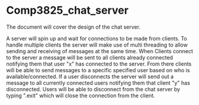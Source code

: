 # Comp3825_chat_server
The document will cover the design of the chat server.

A server will spin up and wait for connections to be made from clients. To handle multiple clients the server will make use of multi threading to allow sending and receiving of messages at the same time. When Clients connect to the server a message will be sent to all clients already connected notifying them that user "x" has connected to the server. From there clients will be able to send messages to a specific specified user based on who is available/connected. If a user disconnects the server will send out a message to all currently connected users notifying them that client "y" has disconnected. Users will be able to disconnect from the chat server by typing ".exit" which will close the connection from the client.
